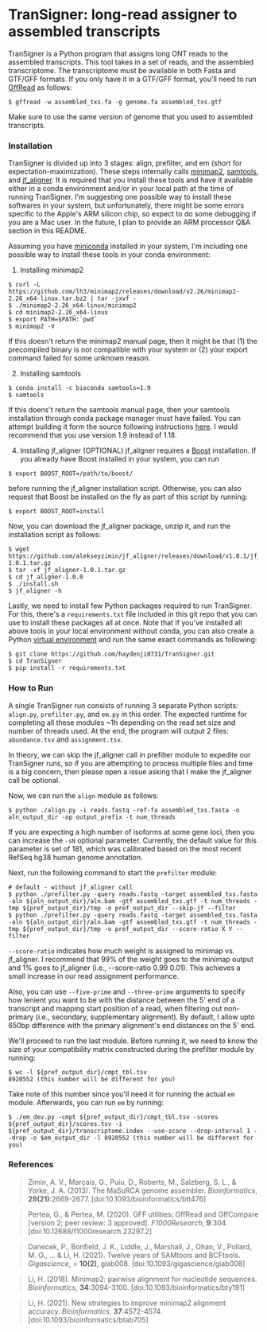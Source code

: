 # TranSigner: long-read assigner to assembled transcripts

TranSigner is a Python program that assigns long ONT reads to the assembled transcripts. This tool takes in a set of reads, and the assembled transcriptome. The transcriptome must be available in both Fasta and GTF/GFF formats. If you only have it in a GTF/GFF format, you'll need to run [GffRead](https://github.com/gpertea/gffread) as follows:

```
$ gffread -w assembled_txs.fa -g genome.fa assembled_txs.gtf
```
Make sure to use the same version of genome that you used to assembled transcripts. 

### Installation ###

TranSigner is divided up into 3 stages: align, prefilter, and em (short for expectation-maximization). These steps internally calls [minimap2](https://github.com/lh3/minimap2), [samtools](http://www.htslib.org/), and [jf_aligner](https://github.com/alekseyzimin/jf_aligner). It is required that you install these tools and have it available either in a conda environment and/or in your local path at the time of running TranSigner. I'm suggesting one possible way to install these softwares in your system, but unfortunately, there might be some errors specific to the Apple's ARM silicon chip, so expect to do some debugging if you are a Mac user. In the future, I plan to provide an ARM processor Q&A section in this README.

Assuming you have [miniconda](https://docs.conda.io/projects/miniconda/en/latest/) installed in your system, I'm including one possible way to install these tools in your conda environment:

1. Installing minimap2
```
$ curl -L https://github.com/lh3/minimap2/releases/download/v2.26/minimap2-2.26_x64-linux.tar.bz2 | tar -jxvf -
$ ./minimap2-2.26_x64-linux/minimap2
$ cd minimap2-2.26_x64-linux
$ export PATH=$PATH:`pwd`
$ minimap2 -V
```
If this doesn't return the minimap2 manual page, then it might be that (1) the precompiled binary is not compatible with your system or (2) your export command failed for some unknown reason.

2. Installing samtools
```
$ conda install -c bioconda samtools=1.9
$ samtools
```
If this doens't return the samtools manual page, then your samtools installation through conda package manager must have failed. You can attempt building it form the source following instructions [here](http://www.htslib.org/download/). I would recommend that you use version 1.9 instead of 1.18.
  
4. Installing jf_aligner (OPTIONAL)
jf_aligner requires a [Boost](https://www.boost.org/) installation. If you already have Boost installed in your system, you can run
```
$ export BOOST_ROOT=/path/to/boost/
```
before running the jf_aligner installation script. Otherwise, you can also request that Boost be installed on the fly as part of this script by running:
```
$ export BOOST_ROOT=install
```
Now, you can download the jf_aligner package, unzip it, and run the installation script as follows:
```
$ wget https://github.com/alekseyzimin/jf_aligner/releases/download/v1.0.1/jf_aligner-1.0.1.tar.gz
$ tar -xf jf_aligner-1.0.1.tar.gz
$ cd jf_aligner-1.0.0
$ ./install.sh
$ jf_aligner -h
```

Lastly, we need to install few Python packages required to run TranSigner. For this, there's a `requirements.txt` file included in this git repo that you can use to install these packages all at once. Note that if you've installed all above tools in your local environment without conda, you can also create a Python [virtual environment](https://docs.python.org/3/library/venv.html) and run the same exact commands as following:

```
$ git clone https://github.com/haydenji0731/TranSigner.git
$ cd TranSigner
$ pip install -r requirements.txt
```

### How to Run ###

A single TranSigner run consists of running 3 separate Python scripts: `align.py`, `prefilter.py`, and `em.py` in this order. The expected runtime for completing all these modules ~1h depending on the read set size and number of threads used. At the end, the program will output 2 files: `abundance.tsv` and `assignment.tsv`. 

In theory, we can skip the jf_aligner call in prefilter module to expedite our TranSigner runs, so if you are attempting to process multiple files and time is a big concern, then please open a issue asking that I make the jf_aligner call be optional. 

Now, we can run the `align` module as follows:

```
$ python ./align.py -i reads.fastq -ref-fa assembled_txs.fasta -o aln_output_dir -op output_prefix -t num_threads
```
If you are expecting a high number of isoforms at some gene loci, then you can increase the `-sN` optional parameter. Currently, the default value for this parameter is set of 181, which was calibrated based on the most recent RefSeq hg38 human genome annotation.

Next, run the following command to start the `prefilter` module:

```
# default - without jf_aligner call
$ python ./prefilter.py -query reads.fastq -target assembled_txs.fasta -aln ${aln_output_dir}/aln.bam -gtf assembled_txs.gtf -t num_threads -tmp ${pref_output_dir}/tmp -o pref_output_dir --skip-jf --filter
$ python ./prefilter.py -query reads.fastq -target assembled_txs.fasta -aln ${aln_output_dir}/aln.bam -gtf assembled_txs.gtf -t num_threads -tmp ${pref_output_dir}/tmp -o pref_output_dir --score-ratio X Y --filter 
```
`--score-ratio` indicates how much weight is assigned to minimap vs. jf_aligner. I recommend that 99% of the weight goes to the minimap output and 1% goes to jf_aligner (i.e., --score-ratio 0.99 0.01). This achieves a small increase in our read assignment performance. 

Also, you can use `--five-prime` and `--three-prime` arguments to specify how lenient you want to be with the distance between the 5' end of a transcript and mapping start position of a read, when filtering out non-primary (i.e., secondary, supplementary alignment). By default, I allow upto 650bp difference with the primary alignment's end distances on the 5' end. 

We'll proceed to run the last module. Before running it, we need to know the size of your compatibility matrix constructed during the prefilter module by running:
```
$ wc -l ${pref_output_dir}/cmpt_tbl.tsv
8920552 (this number will be different for you)
```
Take note of this number since you'll need it for running the actual `em` module. Afterwards, you can run `em` by running:
```
$ ./em_dev.py -cmpt ${pref_output_dir}/cmpt_tbl.tsv -scores ${pref_output_dir}/scores.tsv -i ${pref_output_dir}/transcriptome.index --use-score --drop-interval 1 --drop -o $em_output_dir -l 8920552 (this number will be different for you)
```
### References ###

> Zimin, A. V., Marçais, G., Puiu, D., Roberts, M., Salzberg, S. L., & Yorke, J. A. (2013). The MaSuRCA genome assembler.
> *Bioinformatics*, **29(21)**:2669-2677. [doi:10.1093/bioinformatics/btt476]

> Pertea, G., & Pertea, M. (2020). GFF utilities: GffRead and GffCompare [version 2; peer review: 3 approved].
> *F1000Research*, **9**:304. [doi:10.12688/f1000research.23297.2]

> Danecek, P., Bonfield, J. K., Liddle, J., Marshall, J., Ohan, V., Pollard, M. O., ... & Li, H. (2021). Twelve years of SAMtools and BCFtools. *Gigascience*, > **10(2)**, giab008. [doi:10.1093/gigascience/giab008]

> Li, H. (2018). Minimap2: pairwise alignment for nucleotide sequences.
> *Bioinformatics*, **34**:3094-3100. [doi:10.1093/bioinformatics/bty191]

> Li, H. (2021). New strategies to improve minimap2 alignment accuracy.
> *Bioinformatics*, **37**:4572-4574. [doi:10.1093/bioinformatics/btab705]
